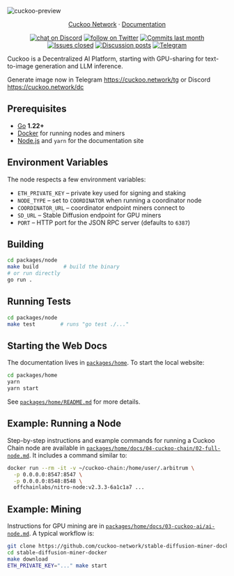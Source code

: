 ![cuckoo-preview](https://github.com/cuckoo-network/cuckoo/assets/165338234/a92a2775-fd38-4690-ae17-65c6301ffc29)

<p align="center">
  <a href="https://cuckoo.network">Cuckoo Network</a> ·
  <a href="https://cuckoo.network/docs/cuckoo-network">Documentation</a>
</p>

<p align="center">
    <a href="https://cuckoo.network/dc" target="_blank">
        <img src="https://img.shields.io/discord/1228809366283616357?logo=discord&labelColor=%20%235461eb&logoColor=%20%23f5f5f5&color=%20%235462eb"
            alt="chat on Discord"></a>
    <a href="https://twitter.com/intent/follow?screen_name=CuckooNetworkHQ" target="_blank">
        <img src="https://img.shields.io/twitter/follow/CuckooNetworkHQ?logo=X&color=%20%23f5f5f5"
            alt="follow on Twitter"></a>
    <a href="https://github.com/cuckoo-network/cuckoo/graphs/commit-activity" target="_blank">
        <img alt="Commits last month" src="https://img.shields.io/github/commit-activity/m/cuckoo-network/cuckoo?labelColor=%20%2332b583&color=%20%2312b76a"></a>
    <a href="https://github.com/cuckoo-network/cuckoo/" target="_blank">
        <img alt="Issues closed" src="https://img.shields.io/github/issues-search?query=repo%3Acuckoo-network%2Fcuckoo%20is%3Aclosed&label=issues%20closed&labelColor=%20%237d89b0&color=%20%235d6b98"></a>
    <a href="https://github.com/cuckoo-network/cuckoo/discussions/" target="_blank">
        <img alt="Discussion posts" src="https://img.shields.io/github/discussions/cuckoo-network/cuckoo?labelColor=%20%239b8afb&color=%20%237a5af8"></a>
    <a href="https://cuckoo.network/tg" target="_blank">
        <img alt="Telegram" src="https://img.shields.io/badge/Telegram-%40CuckooNetworkOfficial-%2326A5E4?logo=telegram&style=flat"></a>
</p>

Cuckoo is a Decentralized AI Platform, starting with GPU-sharing for text-to-image generation and LLM inference.

Generate image now in Telegram https://cuckoo.network/tg or Discord https://cuckoo.network/dc

## Prerequisites

- [Go](https://go.dev/doc/install) **1.22+**
- [Docker](https://www.docker.com/) for running nodes and miners
- [Node.js](https://nodejs.org/) and `yarn` for the documentation site

## Environment Variables

The node respects a few environment variables:

- `ETH_PRIVATE_KEY` – private key used for signing and staking
- `NODE_TYPE` – set to `COORDINATOR` when running a coordinator node
- `COORDINATOR_URL` – coordinator endpoint miners connect to
- `SD_URL` – Stable Diffusion endpoint for GPU miners
- `PORT` – HTTP port for the JSON RPC server (defaults to `6387`)

## Building

```bash
cd packages/node
make build        # build the binary
# or run directly
go run .
```

## Running Tests

```bash
cd packages/node
make test        # runs "go test ./..."
```

## Starting the Web Docs

The documentation lives in [`packages/home`](packages/home). To start the local
website:

```bash
cd packages/home
yarn
yarn start
```

See [`packages/home/README.md`](packages/home/README.md) for more details.

## Example: Running a Node

Step-by-step instructions and example commands for running a Cuckoo Chain node
are available in
[`packages/home/docs/04-cuckoo-chain/02-full-node.md`](packages/home/docs/04-cuckoo-chain/02-full-node.md).
It includes a command similar to:

```bash
docker run --rm -it -v ~/cuckoo-chain:/home/user/.arbitrum \
  -p 0.0.0.0:8547:8547 \
  -p 0.0.0.0:8548:8548 \
  offchainlabs/nitro-node:v2.3.3-6a1c1a7 ...
```

## Example: Mining

Instructions for GPU mining are in
[`packages/home/docs/03-cuckoo-ai/ai-node.md`](packages/home/docs/03-cuckoo-ai/ai-node.md).
A typical workflow is:

```bash
git clone https://github.com/cuckoo-network/stable-diffusion-miner-docker.git
cd stable-diffusion-miner-docker
make download
ETH_PRIVATE_KEY="..." make start
```
